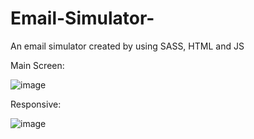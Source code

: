 # Email-Simulator-
An email simulator created by using SASS, HTML and JS

Main Screen:

![image](https://github.com/MelissaPleitez/Email-Simulator-/assets/92410851/a0a3a812-8d62-45e7-9a95-c8c99b05df87)

Responsive:

![image](https://github.com/MelissaPleitez/Email-Simulator-/assets/92410851/649d7846-332f-40b9-a4ed-9c4b137a1624)

